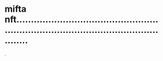# mifta nft..............................................................................................................
.
